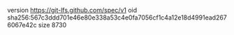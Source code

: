 version https://git-lfs.github.com/spec/v1
oid sha256:567c3ddd701e46e80e338a53c4e0fa7056cf1c4a12e18d4991ead2676067e42c
size 8730

